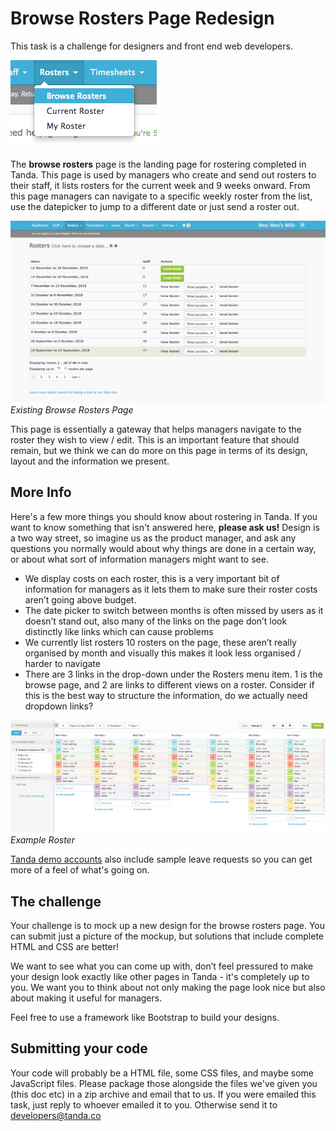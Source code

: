 # Browse Rosters Page Redesign

This task is a challenge for designers and front end web developers.

![Rosters Menu](rosters_menu.png)

The **browse rosters** page is the landing page for rostering completed in Tanda. This page is used by managers who create and send out rosters to their staff, it lists rosters for the current week and 9 weeks onward. From this page managers can navigate to a specific weekly roster from the list, use the datepicker to jump to a different date or just send a roster out.

![Current Browse Rosters Page](browse_rosters.png)
_Existing Browse Rosters Page_

This page is essentially a gateway that helps managers navigate to the roster they wish to view / edit. This is an important feature that should remain, but we think we can do more on this page in terms of its design, layout and the information we present.

## More Info

Here's a few more things you should know about rostering in Tanda. If you want to know something that isn't answered here, **please ask us!** Design is a two way street, so imagine us as the product manager, and ask any questions you normally would about why things are done in a certain way, or about what sort of information managers might want to see.

- We display costs on each roster, this is a very important bit of information for managers as it lets them to make sure their roster costs aren’t going above budget.
- The date picker to switch between months is often missed by users as it doesn’t stand out, also many of the links on the page don’t look distinctly like links which can cause problems
- We currently list rosters 10 rosters on the page, these aren’t really organised by month and visually this makes it look less organised / harder to navigate
- There are 3 links in the drop-down under the Rosters menu item. 1 is the browse page, and 2 are links to different views on a roster. Consider if this is the best way to structure the information, do we actually need dropdown links?

![Example Roster Page](rosters_page.png)
_Example Roster_

[Tanda demo accounts](https://my.tanda.co/try/?utm_source=Github&utm_medium=challenge&utm_campaign=design-front-end) also include sample leave requests so you can get more of a feel of what's going on.

## The challenge

Your challenge is to mock up a new design for the browse rosters page. You can submit just a picture of the mockup, but solutions that include complete HTML and CSS are better!

We want to see what you can come up with, don’t feel pressured to make your design look exactly like other pages in Tanda -  it's completely up to you. We want you to think about not only making the page look nice but also about making it useful for managers.

Feel free to use a framework like Bootstrap to build your designs.

## Submitting your code

Your code will probably be a HTML file, some CSS files, and maybe some JavaScript files. Please package those alongside the files we've given you (this doc etc) in a zip archive and email that to us. If you were emailed this task, just reply to whoever emailed it to you. Otherwise send it to developers@tanda.co
